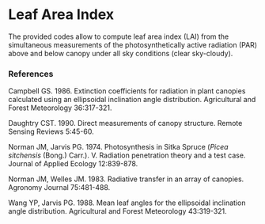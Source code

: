 # Leaf Area Index

The provided codes allow to compute leaf area index (LAI) from the simultaneous measurements of the photosynthetically active radiation (PAR) above and below canopy under all sky conditions (clear sky-cloudy).

### References
Campbell GS. 1986. Extinction coefficients for radiation in plant canopies calculated using an ellipsoidal inclination angle distribution. Agricultural and Forest Meteorology 36:317-321.

Daughtry CST. 1990. Direct measurements of canopy structure. Remote Sensing Reviews 5:45-60.

Norman JM, Jarvis PG. 1974. Photosynthesis in Sitka Spruce (*Picea sitchensis* (Bong.) Carr.). V. Radiation penetration theory and a test case. Journal of Applied Ecology 12:839-878.

Norman JM, Welles JM. 1983. Radiative transfer in an array of canopies. Agronomy Journal 75:481-488.

Wang YP, Jarvis PG. 1988. Mean leaf angles for the ellipsoidal inclination angle distribution. Agricultural and Forest Meteorology 43:319-321.
